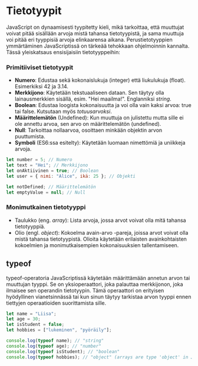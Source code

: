 # Tietotyypit

JavaScript on dynaamisesti tyypitetty kieli, mikä tarkoittaa, että muuttujat voivat pitää sisällään arvoja mistä tahansa tietotyypistä, ja sama muuttuja voi pitää eri tyyppisiä arvoja elinkaarensa aikana. Perustietotyyppien ymmärtäminen JavaScriptissä on tärkeää tehokkaan ohjelmoinnin kannalta. Tässä yleiskatsaus ensisijaisiin tietotyyppeihin:

### Primitiiviset tietotyypit

- **Numero**: Edustaa sekä kokonaislukuja (integer) että liukulukuja (float). Esimerkiksi 42 ja 3.14.
- **Merkkijono**: Käytetään tekstuaaliseen dataan. Sen täytyy olla lainausmerkkien sisällä, esim. "Hei maailma!". Englanniksi _string_.
- **Boolean**: Edustaa loogista kokonaisuutta ja voi olla vain kaksi arvoa: true tai false. Kutsutaan myös _totuusarvoksi_.
- **Määrittelemätön** (Undefined): Kun muuttuja on julistettu mutta sille ei ole annettu arvoa, sen arvo on määrittelemätön (undefined).
- **Null**: Tarkoittaa nollaarvoa, osoittaen minkään objektin arvon puuttumista.
- **Symboli** (ES6:ssa esitelty): Käytetään luomaan nimettömiä ja uniikkeja arvoja.

```js
let number = 5; // Numero
let text = "Hei"; // Merkkijono
let onAktiivinen = true; // Boolean
let user = { nimi: "Alice", ikä: 25 }; // Objekti

let notDefined; // Määrittelemätön
let emptyValue = null; // Null
```

### Monimutkainen tietotyyppi

- Taulukko (eng. _array_): Lista arvoja, jossa arvot voivat olla mitä tahansa tietotyyppiä.
- Olio (engl. _object_): Kokoelma avain-arvo -pareja, joissa arvot voivat olla mistä tahansa tietotyypistä. Olioita käytetään erilaisten avainkohtaisten kokoelmien ja monimutkaisempien kokonaisuuksien tallentamiseen.

## typeof

typeof-operatoria JavaScriptissä käytetään määrittämään annetun arvon tai muuttujan tyyppi. Se on yksioperaattori, joka palauttaa merkkijonon, joka ilmaisee sen operandin tietotyypin. Tämä operaattori on erityisen hyödyllinen vianetsinnässä tai kun sinun täytyy tarkistaa arvon tyyppi ennen tiettyjen operaatioiden suorittamista sille.

```js
let name = "Liisa";
let age = 30;
let isStudent = false;
let hobbies = ["lukeminen", "pyöräily"];

console.log(typeof name); // "string"
console.log(typeof age); // "number"
console.log(typeof isStudent); // "boolean"
console.log(typeof hobbies); // "object" (arrays are type 'object' in JavaScript)
```
